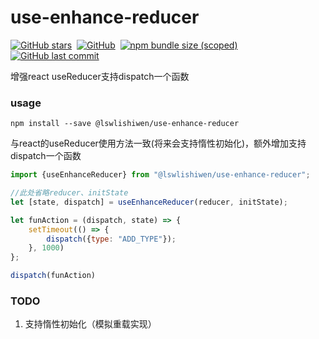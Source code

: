 # use-enhance-reducer
[![GitHub stars](https://img.shields.io/github/stars/fuzzy-lee/use-enhance-reducer?style=social)](https://github.com/fuzzy-lee/use-enhance-reducer)&nbsp;&nbsp;[![GitHub](https://img.shields.io/github/license/fuzzy-lee/use-enhance-reducer)](https://github.com/fuzzy-lee/use-enhance-reducer/blob/master/LICENSE)&nbsp;&nbsp;[![npm bundle size (scoped)](https://img.shields.io/bundlephobia/minzip/@lswlishiwen/use-enhance-reducer?color=rgb%28124%2C176%2C18%29)](https://github.com/fuzzy-lee/use-enhance-reducer/blob/master/dist/useEnhanceReducer.js)&nbsp;&nbsp;[![GitHub last commit](https://img.shields.io/github/last-commit/fuzzy-lee/use-enhance-reducer?color=RGB%28141%2C186%2C5%29)](https://github.com/fuzzy-lee/use-enhance-reducer)

增强react useReducer支持dispatch一个函数


### usage
`npm install --save @lswlishiwen/use-enhance-reducer`

与react的useReducer使用方法一致(将来会支持惰性初始化)，额外增加支持dispatch一个函数
```javascript
import {useEnhanceReducer} from "@lswlishiwen/use-enhance-reducer";

//此处省略reducer、initState
let [state, dispatch] = useEnhanceReducer(reducer, initState);

let funAction = (dispatch, state) => {
    setTimeout(() => {
        dispatch({type: "ADD_TYPE"});
    }, 1000)
};

dispatch(funAction)

```


### TODO 
1. 支持惰性初始化（模拟重载实现）

